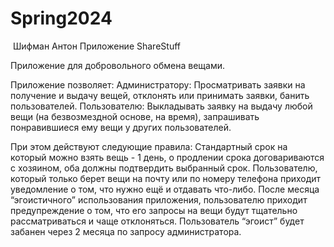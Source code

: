 # Spring2024
 Шифман Антон
Приложение ShareStuff

Приложение для добровольного обмена вещами.

Приложение позволяет:
Администратору: Просматривать заявки на получение и выдачу вещей, отклонять или принимать заявки, банить пользователей.
Пользователю: Выкладывать заявку на выдачу любой вещи (на безвозмездной основе, на время), запрашивать понравившиеся ему вещи у других пользователей.

При этом действуют следующие правила:
	Стандартный срок на который можно взять вещь - 1 день, о продлении срока договариваются с хозяином, оба должны подтвердить выбранный срок.
	Пользователю, который только берет вещи на почту или по номеру телефона приходит уведомление о том, что нужно ещё и отдавать что-либо. После месяца “эгоистичного” использования приложения, пользователю приходит предупреждение о том, что его запросы на вещи будут тщательно рассматриваться и чаще отклоняться.
	Пользователь “эгоист” будет забанен через 2 месяца по запросу администратора.
	
